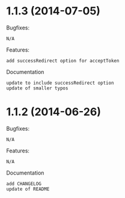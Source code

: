 # 1.1.3 (2014-07-05)

Bugfixes:

	N/A

Features:

	add successRedirect option for acceptToken

Documentation

	update to include successRedirect option
	update of smaller typos

# 1.1.2 (2014-06-26)

Bugfixes:

	N/A

Features:

	N/A

Documentation

	add CHANGELOG
	update of README